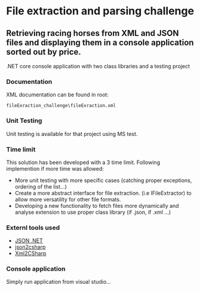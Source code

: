 # File extraction and parsing challenge
## Retrieving racing horses from XML and JSON files and displaying them in a console application sorted out by price.

.NET core console application with two class libraries and a testing project

### Documentation
XML documentation can be found in root:
```
fileExraction_challenge\fileExraction.xml
```
### Unit Testing
Unit testing is available for that project using MS test.

### Time limit
This solution has been developed with a 3 time limit.
Following implemention if more time was allowed:

* More unit testing with more specific cases (catching proper exceptions, ordering of the list...)
* Create a more abstract interface for file extraction. (i.e IFileExtractor) to allow more versatility for other file formats.
* Developing a new functionality to fetch files more dynamically and analyse extension to use proper class library (if .json, if .xml ...)

### Externl tools used
* [JSON .NET](https://www.newtonsoft.com/json)
* [json2csharp](http://json2csharp.com/)
* [Xml2CSharp](https://xmltocsharp.azurewebsites.net/)



### Console application

Simply run application from visual studio...
